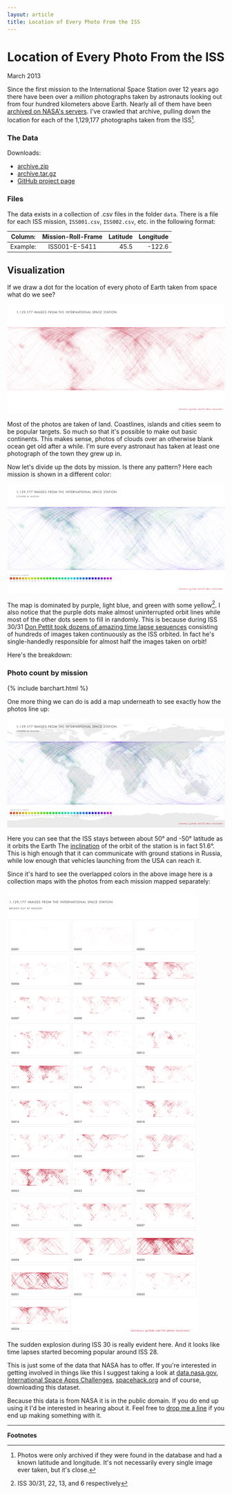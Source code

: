 ```yaml
---
layout: article
title: Location of Every Photo From the ISS
---
```


# Location of Every Photo From the ISS

<span class="pubdate">March 2013</span>

 Since the first mission to the International Space Station over 12 years ago
there have been over a _million_ photographs taken by astronauts looking out
from four hundred kilometers above Earth. Nearly all of them have been
[archived on NASA's servers](http://eol.jsc.nasa.gov/). I've crawled that
archive, pulling down the location for each of the 1,129,177 photographs taken
from the ISS[^1].

### The Data

Downloads:

 - <a onClick="_gaq.push(['_trackEvent', 'Downloads', 'zip', 'ISS Photo Locations']);" href="https://github.com/natronics/ISS-photo-locations/archive/master.zip">archive.zip</a>
 - <a onClick="_gaq.push(['_trackEvent', 'Downloads', 'tar', 'ISS Photo Locations']);" href="https://github.com/natronics/ISS-photo-locations/archive/master.tar.gz">archive.tar.gz</a>
 - [GitHub project page](https://github.com/natronics/ISS-photo-locations/)

### Files

The data exists in a collection of .csv files in the folder `data`. There is a
file for each ISS mission, `ISS001.csv`, `ISS002.csv`, etc. in the following format:


 Column:  | Mission-Roll-Frame | Latitude | Longitude
 -------- | :----------------: | -------: | --------:
 Example: |   ISS001-E-5411    |     45.5 |    -122.6


## Visualization

If we draw a dot for the location of every photo of Earth taken from space
what do we see?


[![Dot for every ISS picture](visualizations/all_iss.preview.png)](visualizations/all_iss.png)


Most of the photos are taken of land. Coastlines, islands and cities seem
to be popular targets. So much so that it's possible to make out basic
continents. This makes sense, photos of clouds over an otherwise blank ocean
get old after a while. I'm sure every astronaut has taken at least one
photograph of the town they grew up in.

Now let's divide up the dots by mission. Is there any pattern? Here each mission
is shown in a different color:


[![Dot for very ISS image with colors for each mission](visualizations/all_iss_missions.preview.png)](visualizations/all_iss_missions.png)


The map is dominated by purple, light blue, and green with some yellow[^2].
I also notice that the purple dots make almost uninterrupted orbit lines while most
of the other dots seem to fill in randomly. This is because during ISS 30/31
[Don Pettit took dozens of amazing time lapse sequences](http://vimeo.com/61083440)
consisting of hundreds of images taken continuously as the ISS orbited. In fact
he's single-handedly responsible for almost half the images taken on orbit!

Here's the breakdown:


### Photo count by mission

{% include barchart.html %}

One more thing we can do is add a map underneath to see exactly how the photos line up:


[![dot for every image, colored by mission, with map underlay](visualizations/all_iss_missions_map.preview.png)](visualizations/all_iss_missions_map.png)


Here you can see that the ISS stays between about 50&deg; and -50&deg; latitude as it orbits the Earth
The [inclination](http://en.wikipedia.org/wiki/Orbital_inclination) of the orbit
of the station is in fact 51.6&deg;. This is high enough that it can communicate
with ground stations in Russia, while low enough that vehicles launching from the USA
can reach it.

Since it's hard to see the overlapped colors in the above image here is a
collection maps with the photos from each mission mapped separately:


[![collection maps with the photos from each mission mapped sepretely](visualizations/small_mult.preview.png)](visualizations/small_mult.png)


The sudden explosion during ISS 30 is really evident here. And it looks like time
lapses started becoming popular around ISS 28.

This is just some of the data that NASA has to offer. If you're interested in getting
involved in things like this I suggest taking a look at
[data.nasa.gov](http://data.nasa.gov/),
[International Space Apps Challenges](http://spaceappschallenge.org/),
[spacehack.org](http://spacehack.org/) and of course, downloading this dataset.

Because this data is from NASA it is in the public domain. If you do end up using it
I'd be interested in hearing about it. Feel free to [drop me a line](http://natronics.github.com/aboutme)
if you end up making something with it.


--------------------------------------------------------------------------------

**Footnotes**

[^1]: Photos were only archived if they were found in the database and had a known latitude and longitude. It's not necessarily every single image ever taken, but it's close.
[^2]: ISS 30/31, 22, 13, and 6 respectively
